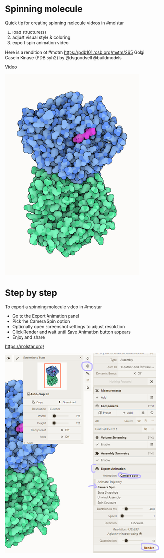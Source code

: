 
# Spinning molecule

Quick tip for creating spinning molecule videos in #molstar

1. load structure(s)
2. adjust visual style & coloring
3. export spin animation video

Here is a rendition of #motm https://pdb101.rcsb.org/motm/265 Golgi Casein Kinase (PDB 5yh2) by @dsgoodsell @buildmodels

[Video](5YH2_camera-spin.mp4)

![5YH2](5YH2.png)

# Step by step

To export a spinning molecule video in #molstar

- Go to the Export Animation panel
- Pick the Camera Spin option
- Optionally open screenshot settings to adjust resolution
- Click Render and wait until Save Animation button appears
- Enjoy and share

https://molstar.org/

![movie export settings](movie-settings.png)
